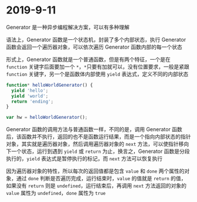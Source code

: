 # 2019-9-11

Generator 是一种异步编程解决方案，可以有多种理解

语法上，Generator 函数是一个状态机，封装了多个内部状态，执行 Generator 函数会返回一个遍历器对象，可以依次遍历 Generator 函数内部的每一个状态

形式上，Generator 函数就是一个普通函数，但是有两个特征，一个是在 `function` 关键字后面要加一个 `*`，`*`只要有加就可以，没有位置要求，一般是紧跟 `function` 关键字，另一个是函数体内部使用 `yield` 表达式，定义不同的内部状态

```JavaScript
function* helloWorldGenerator() {
  yield 'hello';
  yield 'world';
  return 'ending';
}

var hw = helloWorldGenerator();
```

Generator 函数的调用方法与普通函数一样，不同的是，调用 Generator 函数后，该函数并不执行，返回的也不是函数运行结果，而是一个指向内部状态的指针对象，其实就是遍历器对象，然后调用遍历器对象的 `next` 方法，可以使指针移向下一个状态，运行到遇到 `yield` 或 `return` 为止，换言之，Generator 函数是分段执行的，`yield` 表达式是暂停执行的标记，而 `next` 方法可以恢复执行

因为遍历器对象的特性，所以每次的返回值都是包含 `value` 和 `done` 两个属性的对象，通过 `done` 判断是否遍历完成，运行结束时，`value` 的值就是 `return` 的值，如果没有 `return` 则是 `undefined`，运行结束后，再调用 `next` 方法返回的对象的 `value` 属性为 `undefined`，`done` 属性为 `true`

